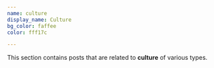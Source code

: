 ```yaml
---
name: culture
display_name: Culture
bg_color: faffee
color: fff17c

---
```

This section contains posts that are related to **culture** of various types.